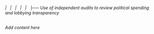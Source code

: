 ###### |   |   |   |   |   ├── Use of independent audits to review political spending and lobbying transparency

*Add content here*